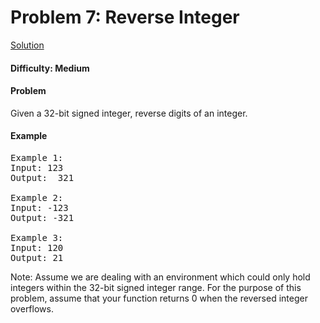# Problem 7: Reverse Integer
[Solution](./reverseInteger.py)
#### Difficulty: Medium

#### Problem

Given a 32-bit signed integer, reverse digits of an integer.

#### Example

<pre>
Example 1:
Input: 123
Output:  321

Example 2:
Input: -123
Output: -321

Example 3:
Input: 120
Output: 21
</pre>

Note:
Assume we are dealing with an environment which could only hold integers within the 32-bit signed integer range. For the purpose of this problem, assume that your function returns 0 when the reversed integer overflows.
